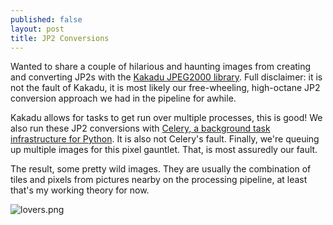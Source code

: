 ```yaml
---
published: false
layout: post
title: JP2 Conversions
---
```

Wanted to share a couple of hilarious and haunting images from creating and converting JP2s with the [Kakadu JPEG2000 library](http://kakadusoftware.com/).  Full disclaimer: it is not the fault of Kakadu, it is most likely our free-wheeling, high-octane JP2 conversion approach we had in the pipeline for awhile.

Kakadu allows for tasks to get run over multiple processes, this is good!  We also run these JP2 conversions with [Celery, a background task infrastructure for Python](http://www.celeryproject.org/).  It is also not Celery's fault.  Finally, we're queuing up multiple images for this pixel gauntlet.  That, is most assuredly our fault.  

The result, some pretty wild images.  They are usually the combination of tiles and pixels from pictures nearby on the processing pipeline, at least that's my working theory for now.

![lovers.png]({{site.baseurl}}/assets/images/lovers.png)



